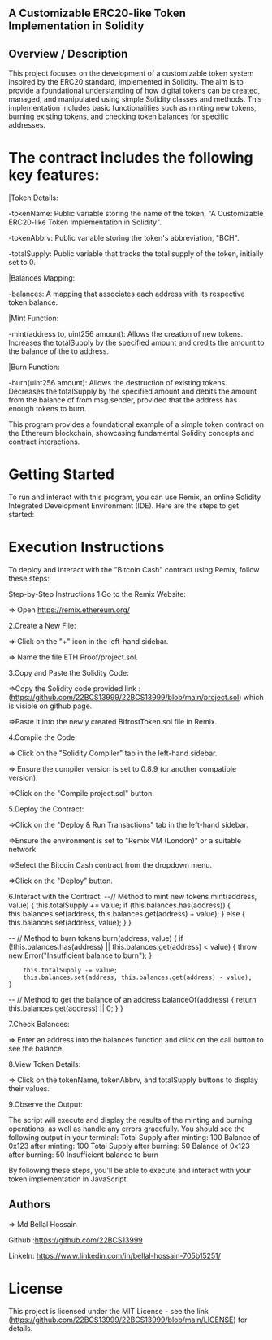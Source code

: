 ## A Customizable ERC20-like Token Implementation in Solidity
## Overview / Description
This project focuses on the development of a customizable token system inspired by the ERC20 standard, implemented in Solidity. The aim is to provide a foundational understanding of how digital tokens can be created, managed, and manipulated using simple Solidity classes and methods. This implementation includes basic functionalities such as minting new tokens, burning existing tokens, and checking token balances for specific addresses.

# The contract includes the following key features:
|Token Details:

-tokenName: Public variable storing the name of the token, "A Customizable ERC20-like Token Implementation in Solidity".

-tokenAbbrv: Public variable storing the token's abbreviation, "BCH".

-totalSupply: Public variable that tracks the total supply of the token, initially set to 0.

|Balances Mapping:

-balances: A mapping that associates each address with its respective token balance.

|Mint Function:

-mint(address to, uint256 amount): Allows the creation of new tokens. Increases the totalSupply by the specified amount and credits the amount to the balance of the to address.

|Burn Function:

-burn(uint256 amount): Allows the destruction of existing tokens. Decreases the totalSupply by the specified amount and debits the amount from the balance of from msg.sender, provided that the address has enough tokens to burn.

This program provides a foundational example of a simple token contract on the Ethereum blockchain, showcasing fundamental Solidity concepts and contract interactions.

# Getting Started
To run and interact with this program, you can use Remix, an online Solidity Integrated Development Environment (IDE). Here are the steps to get started:

# Execution Instructions
To deploy and interact with the "Bitcoin Cash" contract using Remix, follow these steps:

Step-by-Step Instructions
1.Go to the Remix Website:

=> Open https://remix.ethereum.org/

2.Create a New File:

=> Click on the "+" icon in the left-hand sidebar.

=> Name the file ETH Proof/project.sol.

3.Copy and Paste the Solidity Code:

=>Copy the Solidity code provided link : (https://github.com/22BCS13999/22BCS13999/blob/main/project.sol) which is visible on github page.

=>Paste it into the newly created BifrostToken.sol file in Remix.

4.Compile the Code:

=> Click on the "Solidity Compiler" tab in the left-hand sidebar.

=> Ensure the compiler version is set to 0.8.9 (or another compatible version).

=>Click on the "Compile project.sol" button.

5.Deploy the Contract:

=>Click on the "Deploy & Run Transactions" tab in the left-hand sidebar.

=>Ensure the environment is set to "Remix VM (London)" or a suitable network.

=>Select the Bitcoin Cash contract from the dropdown menu.

=>Click on the "Deploy" button.

6.Interact with the Contract:
  --// Method to mint new tokens
    mint(address, value) {
        this.totalSupply += value;
        if (this.balances.has(address)) {
            this.balances.set(address, this.balances.get(address) + value);
        } else {
            this.balances.set(address, value);
        }
    } 

--  // Method to burn tokens
    burn(address, value) {
        if (!this.balances.has(address) || this.balances.get(address) < value) {
            throw new Error("Insufficient balance to burn");
        }

        this.totalSupply -= value;
        this.balances.set(address, this.balances.get(address) - value);
    } 

--  // Method to get the balance of an address
    balanceOf(address) {
        return this.balances.get(address) || 0;
    }
}


7.Check Balances:

=> Enter an address into the balances function and click on the call button to see the balance.

8.View Token Details:

=> Click on the tokenName, tokenAbbrv, and totalSupply buttons to display their values.

9.Observe the Output:

The script will execute and display the results of the minting and burning operations, as well as handle any errors gracefully.
You should see the following output in your terminal:
Total Supply after minting: 100
Balance of 0x123 after minting: 100
Total Supply after burning: 50
Balance of 0x123 after burning: 50
Insufficient balance to burn

By following these steps, you'll be able to execute and interact with your token implementation in JavaScript.



## Authors

=> Md Bellal Hossain

Github :https://github.com/22BCS13999

LinkeIn: https://www.linkedin.com/in/bellal-hossain-705b15251/

# License
This project is licensed under the MIT License - see the link (https://github.com/22BCS13999/22BCS13999/blob/main/LICENSE) for details.
  



